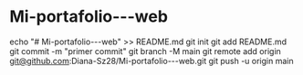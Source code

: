 # Mi-portafolio---web
echo "# Mi-portafolio---web" >> README.md 
git init 
git add README.md 
git commit -m "primer commit" 
git branch -M main 
git remote add origin git@github.com:Diana-Sz28/Mi-portafolio---web.git
 git push -u origin main

